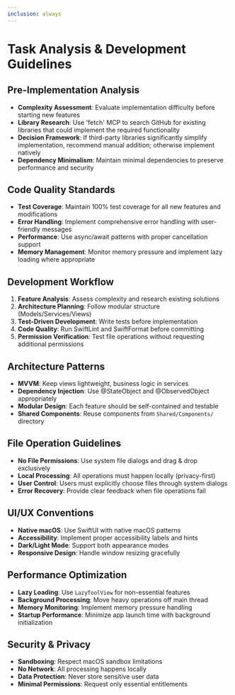 ```yaml
---
inclusion: always
---
```


# Task Analysis & Development Guidelines

## Pre-Implementation Analysis
- **Complexity Assessment**: Evaluate implementation difficulty before starting new features
- **Library Research**: Use 'fetch' MCP to search GitHub for existing libraries that could implement the required functionality
- **Decision Framework**: If third-party libraries significantly simplify implementation, recommend manual addition; otherwise implement natively
- **Dependency Minimalism**: Maintain minimal dependencies to preserve performance and security

## Code Quality Standards
- **Test Coverage**: Maintain 100% test coverage for all new features and modifications
- **Error Handling**: Implement comprehensive error handling with user-friendly messages
- **Performance**: Use async/await patterns with proper cancellation support
- **Memory Management**: Monitor memory pressure and implement lazy loading where appropriate

## Development Workflow
1. **Feature Analysis**: Assess complexity and research existing solutions
2. **Architecture Planning**: Follow modular structure (Models/Services/Views)
3. **Test-Driven Development**: Write tests before implementation
4. **Code Quality**: Run SwiftLint and SwiftFormat before committing
5. **Permission Verification**: Test file operations without requesting additional permissions

## Architecture Patterns
- **MVVM**: Keep views lightweight, business logic in services
- **Dependency Injection**: Use @StateObject and @ObservedObject appropriately
- **Modular Design**: Each feature should be self-contained and testable
- **Shared Components**: Reuse components from `Shared/Components/` directory

## File Operation Guidelines
- **No File Permissions**: Use system file dialogs and drag & drop exclusively
- **Local Processing**: All operations must happen locally (privacy-first)
- **User Control**: Users must explicitly choose files through system dialogs
- **Error Recovery**: Provide clear feedback when file operations fail

## UI/UX Conventions
- **Native macOS**: Use SwiftUI with native macOS patterns
- **Accessibility**: Implement proper accessibility labels and hints
- **Dark/Light Mode**: Support both appearance modes
- **Responsive Design**: Handle window resizing gracefully

## Performance Optimization
- **Lazy Loading**: Use `LazyToolView` for non-essential features
- **Background Processing**: Move heavy operations off main thread
- **Memory Monitoring**: Implement memory pressure handling
- **Startup Performance**: Minimize app launch time with background initialization

## Security & Privacy
- **Sandboxing**: Respect macOS sandbox limitations
- **No Network**: All processing happens locally
- **Data Protection**: Never store sensitive user data
- **Minimal Permissions**: Request only essential entitlements